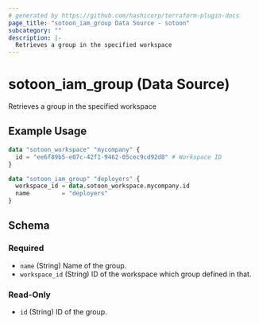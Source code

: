 ```yaml
---
# generated by https://github.com/hashicorp/terraform-plugin-docs
page_title: "sotoon_iam_group Data Source - sotoon"
subcategory: ""
description: |-
  Retrieves a group in the specified workspace
---
```


# sotoon_iam_group (Data Source)

Retrieves a group in the specified workspace

## Example Usage

```terraform
data "sotoon_workspace" "mycompany" {
  id = "ee6f89b5-e07c-42f1-9462-05cec9cd92d8" # Workspace ID
}

data "sotoon_iam_group" "deployers" {
  workspace_id = data.sotoon_workspace.mycompany.id
  name         = "deployers"
}
```

<!-- schema generated by tfplugindocs -->
## Schema

### Required

- `name` (String) Name of the group.
- `workspace_id` (String) ID of the workspace which group defined in that.

### Read-Only

- `id` (String) ID of the group.
